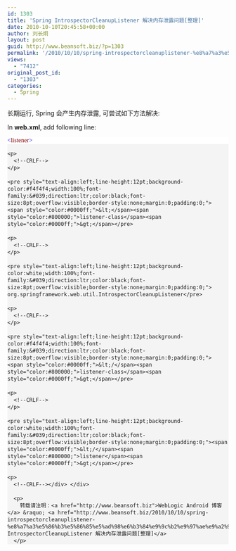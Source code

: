 ```yaml
---
id: 1303
title: 'Spring IntrospectorCleanupListener 解决内存泄露问题[整理]'
date: 2010-10-10T20:45:58+00:00
author: 刘长炯
layout: post
guid: http://www.beansoft.biz/?p=1303
permalink: '/2010/10/10/spring-introspectorcleanuplistener-%e8%a7%a3%e5%86%b3%e5%86%85%e5%ad%98%e6%b3%84%e9%9c%b2%e9%97%ae%e9%a2%98%e6%95%b4%e7%90%86/'
views:
  - "7412"
original_post_id:
  - "1303"
categories:
  - Spring
---
```

长期运行, Spring 会产生内存泄露, 可尝试如下方法解决:

In **web.xml**, add following line:

<div id="codeSnippetWrapper">
  <div style="text-align:left;line-height:12pt;background-color:#f4f4f4;width:100%;font-family:&#039;direction:ltr;color:black;font-size:8pt;overflow:visible;border-style:none;padding:0;" id="codeSnippet">
    <pre style="text-align:left;line-height:12pt;background-color:white;width:100%;font-family:&#039;direction:ltr;color:black;font-size:8pt;overflow:visible;border-style:none;margin:0;padding:0;"><span style="color:#0000ff;">&lt;</span><span style="color:#800000;">listener</span><span style="color:#0000ff;">&gt;</span></pre>
    
    <p>
      <!--CRLF-->
    </p>
    
    <pre style="text-align:left;line-height:12pt;background-color:#f4f4f4;width:100%;font-family:&#039;direction:ltr;color:black;font-size:8pt;overflow:visible;border-style:none;margin:0;padding:0;">    <span style="color:#0000ff;">&lt;</span><span style="color:#800000;">listener-class</span><span style="color:#0000ff;">&gt;</span></pre>
    
    <p>
      <!--CRLF-->
    </p>
    
    <pre style="text-align:left;line-height:12pt;background-color:white;width:100%;font-family:&#039;direction:ltr;color:black;font-size:8pt;overflow:visible;border-style:none;margin:0;padding:0;">        org.springframework.web.util.IntrospectorCleanupListener</pre>
    
    <p>
      <!--CRLF-->
    </p>
    
    <pre style="text-align:left;line-height:12pt;background-color:#f4f4f4;width:100%;font-family:&#039;direction:ltr;color:black;font-size:8pt;overflow:visible;border-style:none;margin:0;padding:0;">    <span style="color:#0000ff;">&lt;/</span><span style="color:#800000;">listener-class</span><span style="color:#0000ff;">&gt;</span></pre>
    
    <p>
      <!--CRLF-->
    </p>
    
    <pre style="text-align:left;line-height:12pt;background-color:white;width:100%;font-family:&#039;direction:ltr;color:black;font-size:8pt;overflow:visible;border-style:none;margin:0;padding:0;"><span style="color:#0000ff;">&lt;/</span><span style="color:#800000;">listener</span><span style="color:#0000ff;">&gt;</span></pre>
    
    <p>
      <!--CRLF--></div> </div> 
      
      <p>
        转载请注明：<a href="http://www.beansoft.biz">WebLogic Android 博客</a> &raquo; <a href="http://www.beansoft.biz/2010/10/10/spring-introspectorcleanuplistener-%e8%a7%a3%e5%86%b3%e5%86%85%e5%ad%98%e6%b3%84%e9%9c%b2%e9%97%ae%e9%a2%98%e6%95%b4%e7%90%86/">Spring IntrospectorCleanupListener 解决内存泄露问题[整理]</a>
      </p>